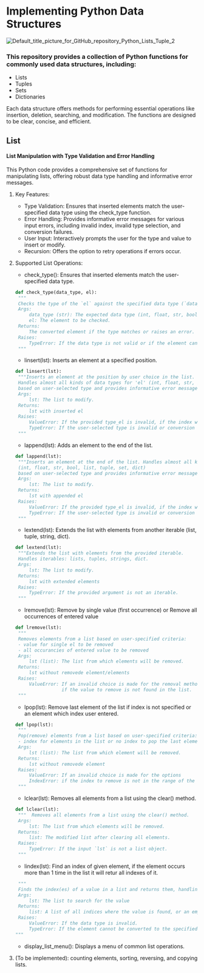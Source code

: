 # Implementing Python Data Structures

![Default_title_picture_for_GitHub_repository_Python_Lists_Tuple_2](https://github.com/pgnikolov/implementing-python-data-structures/assets/151896883/e21970fa-c162-4dea-aef6-f5d46585b818)

### This repository provides a collection of Python functions for commonly used data structures, including:

* Lists
* Tuples
* Sets
* Dictionaries

Each data structure offers methods for performing essential operations like insertion, deletion, searching, and modification. 
The functions are designed to be clear, concise, and efficient.

## List

#### List Manipulation with Type Validation and Error Handling

This Python code provides a comprehensive set of functions for manipulating lists, offering robust data type handling and informative error messages.

1. Key Features:

   - Type Validation: Ensures that inserted elements match the user-specified data type using the check_type function. 
   - Error Handling: Provides informative error messages for various input errors, including invalid index, invalid type selection, and conversion failures.
   - User Input: Interactively prompts the user for the type and value to insert or modify.
   - Recursion: Offers the option to retry operations if errors occur.

2. Supported List Operations:
   - check_type(): Ensures that inserted elements match the user-specified data type.
   ```python 
   def check_type(data_type, el):
    """
    Checks the type of the `el` against the specified data type (`data_type`).
    Args:
        data_type (str): The expected data type (int, float, str, bool, list, tuple, set, dict).
        el: The element to be checked.
    Returns:
        The converted element if the type matches or raises an error.
    Raises:
        TypeError: If the data type is not valid or if the element cannot be converted to the specified type.
    """
   ```
   - linsert(lst): Inserts an element at a specified position.
   ```python
   def linsert(lst):
    """Inserts an element at the position by user choice in the list.
    Handles almost all kinds of data types for 'el' (int, float, str, bool, list, tuple, set, dict)
    based on user-selected type and provides informative error messages.
    Args:
        lst: The list to modify.
    Returns:
        lst with inserted el
    Raises:
        ValueError: If the provided type_el is invalid, if the index which user entered is not int.
        TypeError: If the user-selected type is invalid or conversion fails.
    """
   ```
   - lappend(lst): Adds an element to the end of the list.
   ```python
   def lappend(lst):
    """Inserts an element at the end of the list. Handles almost all kinds of data types for 'el'
    (int, float, str, bool, list, tuple, set, dict)
    based on user-selected type and provides informative error messages.
    Args:
        lst: The list to modify.
    Returns:
        lst with appended el
    Raises:
        ValueError: If the provided type_el is invalid, if the index which user entered is not int.
        TypeError: If the user-selected type is invalid or conversion fails.
    """
   ```
   - lextend(lst): Extends the list with elements from another iterable (list, tuple, string, dict).
   ```python
   def lextend(lst):
    """Extends the list with elements from the provided iterable.
    Handles iterables: lists, tuples, strings, dict.
    Args:
        lst: The list to modify.
    Returns:
        lst with extended elements
    Raises:
        TypeError: If the provided argument is not an iterable.
    """
   ```
   - lremove(lst): Remove by single value (first occurrence) or Remove all occurrences of entered value
   ```python
   def lremove(lst):
    """
    Removes elements from a list based on user-specified criteria:
    - value for single el to be removed
    - all occurancies of entered value to be removed
    Args:
        lst (list): The list from which elements will be removed.
    Returns:
        lst without removede element/elements
    Raises:
        ValueError: If an invalid choice is made for the removal method or
                    if the value to remove is not found in the list.
    """
   ```
   - lpop(lst): Remove last element of the list if index is not specified or an element which index user entered.
   ```python
   def lpop(lst):
    """
    Pop(remove) elements from a list based on user-specified criteria:
    - index for elements in the list or no index to pop the last element
    Args:
        lst (list): The list from which element will be removed.
    Returns:
        lst without removede element
    Raises:
        ValueError: If an invalid choice is made for the options
        IndexError: if the index to remove is not in the range of the list.
    """
   ``` 
   - lclear(lst): Removes all elements from a list using the clear() method.
   ```python
   def lclear(lst):
    """  Removes all elements from a list using the clear() method.
    Args:
        lst: The list from which elements will be removed.
    Returns:
        list: The modified list after clearing all elements.
    Raises:
        TypeError: If the input `lst` is not a list object.
    """
   ```
   - lindex(lst): Find an index of given element, if the element occurs more than 1 time in the list it will retur all indexes of it.
   ```python
   	"""
	Finds the index(es) of a value in a list and returns them, handling different data types.
	Args:
		lst: The list to search for the value
	Returns:
		list: A list of all indices where the value is found, or an empty list if not found.
	Raises:
		ValueError: If the data type is invalid.
		TypeError: If the element cannot be converted to the specified type.
   """
   ```
   - display_list_menu(): Displays a menu of common list operations.

3. (To be implemented):
   counting elements, sorting, reversing, and copying lists.


